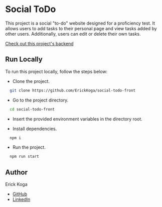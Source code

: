 # Social ToDo

This project is a social "to-do" website designed for a proficiency test. It allows users to add tasks to their personal page and view tasks added by other users. Additionally, users can edit or delete their own tasks.

[Check out this project's backend](https://github.com/ErickKoga/social-todo-back)

## Run Locally

To run this project locally, follow the steps below:

- Clone the project.

```bash
  git clone https://github.com/ErickKoga/social-todo-front
```

- Go to the project directory.

```bash
  cd social-todo-front
```

- Insert the provided environment variables in the directory root.

- Install dependencies.

```bash
  npm i
```

- Run the project.

```bash
  npm run start
```

## Author

Erick Koga

- [GitHub](https://github.com/erickkoga)
- [LinkedIn](https://linkedin.com/in/erick-koga)
